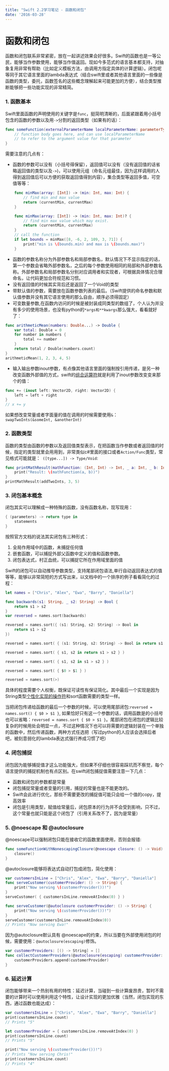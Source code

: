 ```yaml
---
title: "Swift 2.2学习笔记 - 函数和闭包"
date: '2016-03-28'
---
```


# 函数和闭包

函数和闭包联系非常紧密，放在一起讲述效果会好很多。Swift的函数也是一等公民，能够当作参数使用，能够当作值返回。现如今多范式的语言基本都支持，对抽象复用非常有帮助（比如定义模板方法，由调用方指定具体的计算逻辑）。闭包呢等同于其它语言里面的lambda表达式（结合swift里或者其他语言里面的一些像是函数的类型，委托，函数签名的这些概念理解起来可能更加的方便），结合类型推断能够把一些功能实现的非常精简。

### 1. 函数基本
Swift里面函数的声明使用的关键字是`func`，挺简明清晰的，后面紧跟着用小括号包含的函数的参数以及用`->`分割的返回类型（如果有的话）：
```swift
func someFunction(externalParameterName localParameterName: parameterType) -> returnValueType {
    // function body goes here, and can use localParameterName
    // to refer to the argument value for that parameter
}
```
需要注意的几点有：

- 函数的参数可以没有（小括号得保留），返回值可以没有（没有返回值的话省略返回值的类型以及`->`)，可以使用元组（命名元组最佳，因为这样调用的人得到返回值后可以方便的获取返回值得到内容），集合类型等返回多值，可空值等等：
```swift
	func minMax(array: [Int]) -> (min: Int, max: Int) {
	    // find min and max value
	    return (currentMin, currentMax)
	}

	func minMax(array: [Int]) -> (min: Int, max: Int)? {
	    // find min max value which may exist.
	    return (currentMin, currentMax)
	}
	// call the function
	if let bounds = minMax([8, -6, 2, 109, 3, 71]) {
	    print("min is \(bounds.min) and max is \(bounds.max)")
	}
```
- 函数的参数名称分为外部参数名和局部参数名，默认情况下不显示指定的话，第一个参数会省略外部参数名，之后的每个参数使用相同的局部和外部参数名称。外部参数名和局部参数名分别对应调用者和实现者，可根据具体情况合理命名，让代码更加合符规范和习惯。
- 没有返回值的时候其实背后还是返回了一个Void的类型
- 带默认值的参数，需要放在函数参数列表的最后。（Swift提供的命名参数和默认值参数并没有其它语言使用的那么自由，顺序必须得固定）
- 可变数量参数,在函数内访问的时候是被封装成同类型的数组了，个人认为并没有多少的使用场景，也没有python的`*args和**kwargs`那么强大，看看就好了：
```swift
func arithmeticMean(numbers: Double...) -> Double {
    var total: Double = 0
    for number in numbers {
        total += number
    }
    return total / Double(numbers.count)
}
arithmeticMean(1, 2, 3, 4, 5)
```
- 输入输出参数inout参数，有点像其他语言里面的强制按引用传递，是另一种改变函数外部值的方式，swift的[组合运算符](https://developer.apple.com/library/ios/documentation/Swift/Conceptual/Swift_Programming_Language/AdvancedOperators.html#//apple_ref/doc/uid/TP40014097-CH27-ID42)就是利用了inout参数改变变来那个的值：
```swift
func += (inout left: Vector2D, right: Vector2D) {
    left = left + right
}
// x += y
```
如果想改变常量或者字面量的值在调用的时候需要使用`&`：`swapTwoInts(&someInt, &anotherInt)`

### 2. 函数类型
函数的类型由函数的参数以及返回值类型表示，在把函数当作参数或者返回值的时候，指定的类型就里会用用到，非常类似c#里面的接口或者`Action/Func`类型，常见格式可能就是：` ([type...]) -> Type/Void`:
```swift
func printMathResult(mathFunction: (Int, Int) -> Int, _ a: Int, _ b: Int) {
    print("Result: \(mathFunction(a, b))")
}
printMathResult(addTwoInts, 3, 5)
```

### 3. 闭包基本概念
闭包其实可以理解成一种特殊的函数，没有函数名称，现写现用：
```swift
{ (parameters) -> return type in
    statements
}
```
按照官方文档的说法其实闭包有三种形式：

1. 全局作用域中的函数，未捕捉任何值
2. 嵌套函数，可以捕捉外部父函数中定义的值和函数参数。
3. 闭包表达式，村正血统，可以捕捉它所在作用域里面的值

Swift的闭包可以自动推导参数类型，支持尾部闭包语法,单行自动返回表达式的值等等，能够以非常简短的方式写出来，以文档中的一个排序的例子看看简化的过程：
```swift
let names = ["Chris", "Alex", "Ewa", "Barry", "Daniella"]

func backwards(s1: String, _ s2: String) -> Bool {
    return s1 > s2
}
var reversed = names.sort(backwards)

reversed = names.sort({ (s1: String, s2: String) -> Bool in
    return s1 > s2
})

reversed = names.sort( { (s1: String, s2: String) -> Bool in return s1 > s2 } )

reversed = names.sort( { s1, s2 in return s1 > s2 } )

reversed = names.sort( { s1, s2 in s1 > s2 } )

reversed = names.sort( { $0 > $1 } )

reversed = names.sort(>)
```
具体的程度需要个人权衡，既保证可读性有保证简化。其中最后一个实现是因为String类型[个性化实现的操作符](https://developer.apple.com/library/ios/documentation/Swift/Conceptual/Swift_Programming_Language/AdvancedOperators.html#//apple_ref/doc/uid/TP40014097-CH27-ID42)和sort函数需要的类型一样。

当把闭包传递给函数的最后一个参数的时候，可以使用尾部闭包:`reversed = names.sort() { $0 > $1 }`, 如果恰好只有这一个参数的话，调用函数是的小括号也可以省略：`reversed = names.sort { $0 > $1 }`。尾部闭包在闭包的逻辑比较复杂的时候用处会明显一点，不过这种情况下也可以将需要的逻辑封装在一个单独的函数中，然后传递函数，两种方式任选把（写过python的人应该会选择后者吧，被刻意弱化的lambda表达式强行养成习惯了吧）


### 4. 闭包捕捉
闭包因为能够捕捉值才这么功能强大，但如果不仔细也很容易踩坑而不察觉，每个语言提供的捕捉机制也有点区别。在swift闭包捕捉值需要注意一下几点：

- 函数和闭包的参数都是常量
- 闭包捕捉常量或者变量的引用，捕捉的常量也是不能更改的。
- Swift会此进行优化，那些不需要更改的捕捉值可能只会给一个值的copy，提高效率
- 闭包是引用类型，赋值给常量后，闭包原本的行为并不会受到影响，只不过，这个常量也就只能是这个闭包了（引用关系改不了，因为是常量）

### 5. @noescape 和 @autoclosure
@noescape可以强制闭包只能在接收它的函数里面使用，否则会报错:
```swift
func someFunctionWithNonescapingClosure(@noescape closure: () -> Void) {
    closure()
}
```

@autoclosure能够将表达式自动打包成闭包，简化使用：
```swift
var customersInLine = ["Chris", "Alex", "Ewa", "Barry", "Daniella"]
func serveCustomer(customerProvider: () -> String) {
    print("Now serving \(customerProvider())!")
}
serveCustomer( { customersInLine.removeAtIndex(0) } )

func serveCustomer(@autoclosure customerProvider: () -> String) {
    print("Now serving \(customerProvider())!")
}
serveCustomer(customersInLine.removeAtIndex(0))
// Prints "Now serving Ewa!"
```
因为@autoclosure默认具有 @noescape的约束，所以当要在外部使用闭包的时候，需要使用：`@autoclosure(escaping)`修饰。
```swift
var customerProviders: [() -> String] = []
func collectCustomerProviders(@autoclosure(escaping) customerProvider: () -> String) {
    customerProviders.append(customerProvider)
}
```

### 6. 延迟计算
闭包能够带来一个热别有用的特性：延迟计算，当碰到一些计算废昂贵，暂时不需要的计算时可以使用利用这个特性，让设计实现的更加优雅（当然，闭包实现的东西，通过函数也能达成）：
```swift
var customersInLine = ["Chris", "Alex", "Ewa", "Barry", "Daniella"]
print(customersInLine.count)
// Prints "5"

let customerProvider = { customersInLine.removeAtIndex(0) }
print(customersInLine.count)
// Prints "5"

print("Now serving \(customerProvider())!")
// Prints "Now serving Chris!"
print(customersInLine.count)
// Prints "4"
```
